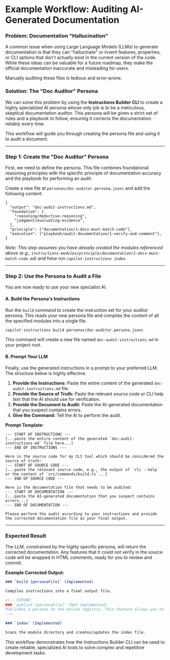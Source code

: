 # Example Workflow: Auditing AI-Generated Documentation

### Problem: Documentation "Hallucination"

A common issue when using Large Language Models (LLMs) to generate documentation is that they can "hallucinate" or invent features, properties, or CLI options that don't actually exist in the current version of the code. While these ideas can be valuable for a future roadmap, they make the official documentation inaccurate and misleading for users.

Manually auditing these files is tedious and error-prone.

### Solution: The "Doc Auditor" Persona

We can solve this problem by using the **Instructions Builder CLI** to create a highly specialized AI persona whose only job is to be a meticulous, skeptical documentation auditor. This persona will be given a strict set of rules and a playbook to follow, ensuring it corrects the documentation reliably every time.

This workflow will guide you through creating the persona file and using it to audit a document.

---

### Step 1: Create the "Doc Auditor" Persona

First, we need to define the persona. This file combines foundational reasoning principles with the specific principle of documentation accuracy and the playbook for performing an audit.

Create a new file at `personas/doc-auditor.persona.jsonc` and add the following content:

```jsonc
{
  "output": "doc-audit-instructions.md",
  "foundation": [
    "reasoning/deductive-reasoning",
    "judgment/evaluating-evidence",
  ],
  "principle": ["documentation/1-docs-must-match-code"],
  "execution": ["playbook/audit-documentation/1-verify-and-comment"],
}
```

_Note: This step assumes you have already created the modules referenced above (e.g., `instructions-modules/principle/documentation/1-docs-must-match-code.md`) and have run `copilot-instructions index`._

---

### Step 2: Use the Persona to Audit a File

You are now ready to use your new specialist AI.

#### A. Build the Persona's Instructions

Run the `build` command to create the instruction set for your auditor persona. This reads your new persona file and compiles the content of all the specified modules into a single file.

```bash
copilot-instructions build personas/doc-auditor.persona.jsonc
```

This command will create a new file named `doc-audit-instructions.md` in your project root.

#### B. Prompt Your LLM

Finally, use the generated instructions in a prompt to your preferred LLM. The structure below is highly effective.

1.  **Provide the Instructions:** Paste the entire content of the generated `doc-audit-instructions.md` file.
2.  **Provide the Source of Truth:** Paste the relevant source code or CLI help text that the AI should use for verification.
3.  **Provide the Document to Audit:** Paste the AI-generated documentation that you suspect contains errors.
4.  **Give the Command:** Tell the AI to perform the audit.

**Prompt Template:**

```text
--- START OF INSTRUCTIONS ---
[...paste the entire content of the generated `doc-audit-instructions.md` file here...]
--- END OF INSTRUCTIONS ---

Here is the source code for my CLI tool which should be considered the source of truth:
--- START OF SOURCE CODE ---
[...paste the relevant source code, e.g., the output of `cli --help` or the content of `src/commands/build.ts`...]
--- END OF SOURCE CODE ---

Here is the documentation file that needs to be audited:
--- START OF DOCUMENTATION ---
[...paste the AI-generated documentation that you suspect contains errors...]
--- END OF DOCUMENTATION ---

Please perform the audit according to your instructions and provide the corrected documentation file as your final output.
```

---

### Expected Result

The LLM, constrained by the highly specific persona, will return the corrected documentation. Any features that it could not verify in the source code will be wrapped in HTML comments, ready for you to review and commit.

**Example Corrected Output:**

```markdown
### `build [personaFile]` (Implemented)

Compiles instructions into a final output file.

<!-- FUTURE:
### `publish [personaFile]` (Not Implemented)
Publishes a persona to the online registry. This feature allows you to share your personas with other users.
-->

### `index` (Implemented)

Scans the module directory and creates/updates the index file.
```

This workflow demonstrates how the Instructions Builder CLI can be used to create reliable, specialized AI tools to solve complex and repetitive development tasks.
